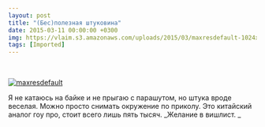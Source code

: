 ```yaml
---
layout: post
title: "(Бес)полезная штуковина"
date: 2015-03-11 00:00:00 +0300
img: https://vlaim.s3.amazonaws.com/uploads/2015/03/maxresdefault-1024x576.jpg
tags: [Imported]
---
```


 

[![maxresdefault](https://vlaim.s3.amazonaws.com/uploads/2015/03/maxresdefault-1024x576.jpg)](https://vlaim.s3.amazonaws.com/uploads/2015/03/maxresdefault.jpg)

Я не катаюсь на байке и не прыгаю с парашутом, но штука вроде веселая. Можно просто снимать окружение по приколу. Это китайский аналог гоу про, стоит всего лишь пять тысяч. _Желание в вишлист. _